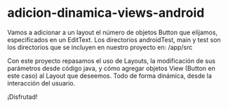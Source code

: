 # adicion-dinamica-views-android
Vamos a adicionar a un layout el número de objetos Button que elijamos, especificados en un EditText.
Los directorios androidTest, main y test son los directorios que se incluyen en nuestro proyecto en:
/app/src

Con este proyecto repasamos el uso de Layouts, la modificación de sus parámetros desde código java, y cómo agregar objetos View (Button en este caso) al Layout que deseemos. Todo de forma dinámica, desde la interacción del usuario.

¡Disfrutad!
